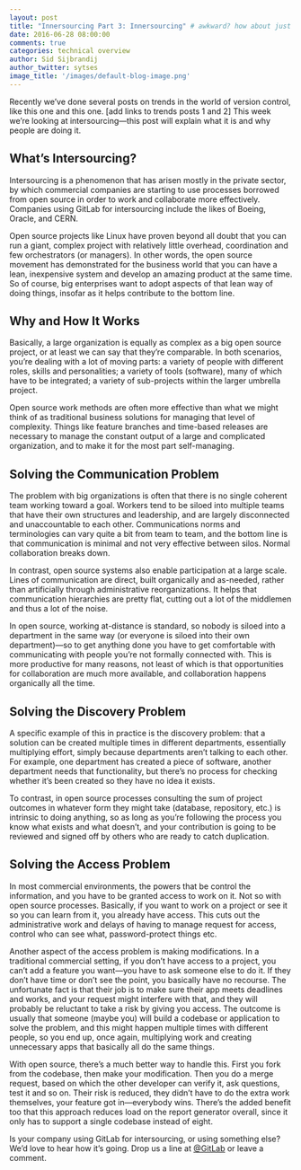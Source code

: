 ```yaml
---
layout: post
title: "Innersourcing Part 3: Innersourcing" # awkward? how about just \"Innersourcing (Part 3)\"
date: 2016-06-28 08:00:00
comments: true
categories: technical overview
author: Sid Sijbrandij
author_twitter: sytses
image_title: '/images/default-blog-image.png'
---
```


Recently we’ve done several posts on trends in the world of version control, like this one and this one. [add links to trends posts 1 and 2] This week we’re looking at intersourcing—this post will explain what it is and why people are doing it.

<!-- more -->

## What’s Intersourcing?

Intersourcing is a phenomenon that has arisen mostly in the private sector, by which commercial companies are starting to use processes borrowed from open source in order to work and collaborate more effectively. Companies using GitLab for intersourcing include the likes of Boeing, Oracle, and CERN.

Open source projects like Linux have proven beyond all doubt that you can run a giant, complex project with relatively little overhead, coordination and few orchestrators (or managers). In other words, the open source movement has demonstrated for the business world that you can have a lean, inexpensive system and develop an amazing product at the same time. So of course, big enterprises want to adopt aspects of that lean way of doing things, insofar as it helps contribute to the bottom line.

## Why and How It Works

Basically, a large organization is equally as complex as a big open source project, or at least we can say that they’re comparable. In both scenarios, you’re dealing with a lot of moving parts: a variety of people with different roles, skills and personalities; a variety of tools (software), many of which have to be integrated; a variety of sub-projects within the larger umbrella project.

Open source work methods are often more effective than what we might think of as traditional business solutions for managing that level of complexity. Things like feature branches and time-based releases are necessary to manage the constant output of a large and complicated organization, and to make it for the most part self-managing.

## Solving the Communication Problem

The problem with big organizations is often that there is no single coherent team working toward a goal. Workers tend to be siloed into multiple teams that have their own structures and leadership, and are largely disconnected and unaccountable to each other. Communications norms and terminologies can vary quite a bit from team to team, and the bottom line is that communication is minimal and not very effective between silos. Normal collaboration breaks down.

In contrast, open source systems also enable participation at a large scale. Lines of communication are direct, built organically and as-needed, rather than artificially through administrative reorganizations. It helps that communication hierarchies are pretty flat, cutting out a lot of the middlemen and thus a lot of the noise.

In open source, working at-distance is standard, so nobody is siloed into a department in the same way (or everyone is siloed into their own department)—so to get anything done you have to get comfortable with communicating with people you’re not formally connected with. This is more productive for many reasons, not least of which is that opportunities for collaboration are much more available, and collaboration happens organically all the time.

## Solving the Discovery Problem

A specific example of this in practice is the discovery problem: that a solution can be created multiple times in different departments, essentially multiplying effort, simply because departments aren’t talking to each other. For example, one department has created a piece of software, another department needs that functionality, but there’s no process for checking whether it’s been created so they have no idea it exists.

To contrast, in open source processes consulting the sum of project outcomes in whatever form they might take (database, repository, etc.) is intrinsic to doing anything, so as long as you’re following the process you know what exists and what doesn’t, and your contribution is going to be reviewed and signed off by others who are ready to catch duplication.

## Solving the Access Problem

In most commercial environments, the powers that be control the information, and you have to be granted access to work on it. Not so with open source processes. Basically, if you want to work on a project or see it so you can learn from it, you already have access. This cuts out the administrative work and delays of having to manage request for access, control who can see what, password-protect things etc.

Another aspect of the access problem is making modifications. In a traditional commercial setting, if you don’t have access to a project, you can’t add a feature you want—you have to ask someone else to do it. If they don’t have time or don’t see the point, you basically have no recourse. The unfortunate fact is that their job is to make sure their app meets deadlines and works, and your request might interfere with that, and they will probably be reluctant to take a risk by giving you access. The outcome is usually that someone (maybe you) will build a codebase or application to solve the problem, and this might happen multiple times with different people, so you end up, once again, multiplying work and creating unnecessary apps that basically all do the same things.

With open source, there’s a much better way to handle this. First you fork from the codebase, then make your modification. Then you do a merge request, based on which the other developer can verify it, ask questions, test it and so on. Their risk is reduced, they didn’t have to do the extra work themselves, your feature got in—everybody wins. There’s the added benefit too that this approach reduces load on the report generator overall, since it only has to support a single codebase instead of eight.

Is your company using GitLab for intersourcing, or using something else? We’d love to hear how it’s going. Drop us a line at [@GitLab] or leave a comment.

<!-- Identifiers, in alphabetical order -->

[@GitLab]: https://twitter.com/gitlab
[part-1]: #ADD-LINK-TO-PART-1
[part-2]: #ADD-LINK-TO-PART-2
